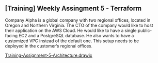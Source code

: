 ## [Training] Weekly Assingment 5 - Terraform
Company Alpha is a global company with two regional offices, located in Oregon and Northern Virginia. The CTO of the company would like to host their application on the AWS Cloud. 
He would like to have a single public-facing EC2 and a PostgreSQL database. He also wants to have a customized VPC instead of the default one. 
This setup needs to be deployed in the customer’s regional offices.


[Training-Assignment-5-Architecture.drawio](https://github.com/user-attachments/files/21819388/Training-Assignment-5-Architecture.drawio)
<mxfile host="app.diagrams.net" agent="Mozilla/5.0 (Windows NT 10.0; Win64; x64) AppleWebKit/537.36 (KHTML, like Gecko) Chrome/139.0.0.0 Safari/537.36" version="28.0.7">
  <diagram name="Page-1" id="us-j5HEDvc6BtlQDiR_q">
    <mxGraphModel dx="1281" dy="2447" grid="1" gridSize="10" guides="1" tooltips="1" connect="1" arrows="1" fold="1" page="1" pageScale="1" pageWidth="1200" pageHeight="1920" math="0" shadow="0">
      <root>
        <mxCell id="0" />
        <mxCell id="1" parent="0" />
        <mxCell id="ON2FSCemYnbZDFyny8tu-1" value="AWS Cloud" style="points=[[0,0],[0.25,0],[0.5,0],[0.75,0],[1,0],[1,0.25],[1,0.5],[1,0.75],[1,1],[0.75,1],[0.5,1],[0.25,1],[0,1],[0,0.75],[0,0.5],[0,0.25]];outlineConnect=0;gradientColor=none;html=1;whiteSpace=wrap;fontSize=12;fontStyle=0;container=1;pointerEvents=0;collapsible=0;recursiveResize=0;shape=mxgraph.aws4.group;grIcon=mxgraph.aws4.group_aws_cloud_alt;strokeColor=#232F3E;fillColor=none;verticalAlign=top;align=left;spacingLeft=30;fontColor=#232F3E;dashed=0;" vertex="1" parent="1">
          <mxGeometry x="20" y="-320" width="1190" height="680" as="geometry" />
        </mxCell>
        <mxCell id="ON2FSCemYnbZDFyny8tu-22" value="Region - N. Virginia" style="points=[[0,0],[0.25,0],[0.5,0],[0.75,0],[1,0],[1,0.25],[1,0.5],[1,0.75],[1,1],[0.75,1],[0.5,1],[0.25,1],[0,1],[0,0.75],[0,0.5],[0,0.25]];outlineConnect=0;gradientColor=none;html=1;whiteSpace=wrap;fontSize=12;fontStyle=0;container=1;pointerEvents=0;collapsible=0;recursiveResize=0;shape=mxgraph.aws4.group;grIcon=mxgraph.aws4.group_region;strokeColor=#00A4A6;fillColor=none;verticalAlign=top;align=left;spacingLeft=30;fontColor=#147EBA;dashed=1;" vertex="1" parent="ON2FSCemYnbZDFyny8tu-1">
          <mxGeometry x="630" y="30" width="535" height="620" as="geometry" />
        </mxCell>
        <mxCell id="ON2FSCemYnbZDFyny8tu-24" value="Private subnet" style="points=[[0,0],[0.25,0],[0.5,0],[0.75,0],[1,0],[1,0.25],[1,0.5],[1,0.75],[1,1],[0.75,1],[0.5,1],[0.25,1],[0,1],[0,0.75],[0,0.5],[0,0.25]];outlineConnect=0;gradientColor=none;html=1;whiteSpace=wrap;fontSize=12;fontStyle=0;container=1;pointerEvents=0;collapsible=0;recursiveResize=0;shape=mxgraph.aws4.group;grIcon=mxgraph.aws4.group_security_group;grStroke=0;strokeColor=#00A4A6;fillColor=#E6F6F7;verticalAlign=top;align=left;spacingLeft=30;fontColor=#147EBA;dashed=0;" vertex="1" parent="ON2FSCemYnbZDFyny8tu-22">
          <mxGeometry x="35" y="360" width="190" height="150" as="geometry" />
        </mxCell>
        <mxCell id="ON2FSCemYnbZDFyny8tu-25" value="PostgreSQL RDS" style="sketch=0;points=[[0,0,0],[0.25,0,0],[0.5,0,0],[0.75,0,0],[1,0,0],[0,1,0],[0.25,1,0],[0.5,1,0],[0.75,1,0],[1,1,0],[0,0.25,0],[0,0.5,0],[0,0.75,0],[1,0.25,0],[1,0.5,0],[1,0.75,0]];outlineConnect=0;fontColor=#232F3E;fillColor=#C925D1;strokeColor=#ffffff;dashed=0;verticalLabelPosition=bottom;verticalAlign=top;align=center;html=1;fontSize=12;fontStyle=0;aspect=fixed;shape=mxgraph.aws4.resourceIcon;resIcon=mxgraph.aws4.rds;" vertex="1" parent="ON2FSCemYnbZDFyny8tu-24">
          <mxGeometry x="70" y="50" width="50" height="50" as="geometry" />
        </mxCell>
        <mxCell id="ON2FSCemYnbZDFyny8tu-26" value="Public subnet" style="points=[[0,0],[0.25,0],[0.5,0],[0.75,0],[1,0],[1,0.25],[1,0.5],[1,0.75],[1,1],[0.75,1],[0.5,1],[0.25,1],[0,1],[0,0.75],[0,0.5],[0,0.25]];outlineConnect=0;gradientColor=none;html=1;whiteSpace=wrap;fontSize=12;fontStyle=0;container=1;pointerEvents=0;collapsible=0;recursiveResize=0;shape=mxgraph.aws4.group;grIcon=mxgraph.aws4.group_security_group;grStroke=0;strokeColor=#7AA116;fillColor=#F2F6E8;verticalAlign=top;align=left;spacingLeft=30;fontColor=#248814;dashed=0;" vertex="1" parent="ON2FSCemYnbZDFyny8tu-22">
          <mxGeometry x="35" y="115" width="190" height="150" as="geometry" />
        </mxCell>
        <mxCell id="ON2FSCemYnbZDFyny8tu-27" value="Alpha App" style="sketch=0;points=[[0,0,0],[0.25,0,0],[0.5,0,0],[0.75,0,0],[1,0,0],[0,1,0],[0.25,1,0],[0.5,1,0],[0.75,1,0],[1,1,0],[0,0.25,0],[0,0.5,0],[0,0.75,0],[1,0.25,0],[1,0.5,0],[1,0.75,0]];outlineConnect=0;fontColor=#232F3E;fillColor=#ED7100;strokeColor=#ffffff;dashed=0;verticalLabelPosition=bottom;verticalAlign=top;align=center;html=1;fontSize=12;fontStyle=0;aspect=fixed;shape=mxgraph.aws4.resourceIcon;resIcon=mxgraph.aws4.ec2;" vertex="1" parent="ON2FSCemYnbZDFyny8tu-26">
          <mxGeometry x="70" y="50" width="50" height="50" as="geometry" />
        </mxCell>
        <mxCell id="ON2FSCemYnbZDFyny8tu-31" value="&lt;font style=&quot;color: rgb(0, 0, 0);&quot;&gt;VPC- N. Virginia&lt;/font&gt;" style="points=[[0,0],[0.25,0],[0.5,0],[0.75,0],[1,0],[1,0.25],[1,0.5],[1,0.75],[1,1],[0.75,1],[0.5,1],[0.25,1],[0,1],[0,0.75],[0,0.5],[0,0.25]];outlineConnect=0;gradientColor=none;html=1;whiteSpace=wrap;fontSize=12;fontStyle=0;container=1;pointerEvents=0;collapsible=0;recursiveResize=0;shape=mxgraph.aws4.group;grIcon=mxgraph.aws4.group_vpc2;strokeColor=#8C4FFF;fillColor=none;verticalAlign=top;align=left;spacingLeft=30;fontColor=#AAB7B8;dashed=0;" vertex="1" parent="ON2FSCemYnbZDFyny8tu-22">
          <mxGeometry x="-12.5" y="35" width="560" height="540" as="geometry" />
        </mxCell>
        <mxCell id="ON2FSCemYnbZDFyny8tu-28" value="Availability Zone B" style="fillColor=none;strokeColor=#147EBA;dashed=1;verticalAlign=top;fontStyle=0;fontColor=#147EBA;whiteSpace=wrap;html=1;" vertex="1" parent="ON2FSCemYnbZDFyny8tu-31">
          <mxGeometry x="307.5" y="32.5" width="220" height="475" as="geometry" />
        </mxCell>
        <mxCell id="ON2FSCemYnbZDFyny8tu-29" value="Public subnet" style="points=[[0,0],[0.25,0],[0.5,0],[0.75,0],[1,0],[1,0.25],[1,0.5],[1,0.75],[1,1],[0.75,1],[0.5,1],[0.25,1],[0,1],[0,0.75],[0,0.5],[0,0.25]];outlineConnect=0;gradientColor=none;html=1;whiteSpace=wrap;fontSize=12;fontStyle=0;container=1;pointerEvents=0;collapsible=0;recursiveResize=0;shape=mxgraph.aws4.group;grIcon=mxgraph.aws4.group_security_group;grStroke=0;strokeColor=#7AA116;fillColor=#F2F6E8;verticalAlign=top;align=left;spacingLeft=30;fontColor=#248814;dashed=0;" vertex="1" parent="ON2FSCemYnbZDFyny8tu-31">
          <mxGeometry x="322.5" y="75" width="190" height="150" as="geometry" />
        </mxCell>
        <mxCell id="ON2FSCemYnbZDFyny8tu-30" value="Private subnet" style="points=[[0,0],[0.25,0],[0.5,0],[0.75,0],[1,0],[1,0.25],[1,0.5],[1,0.75],[1,1],[0.75,1],[0.5,1],[0.25,1],[0,1],[0,0.75],[0,0.5],[0,0.25]];outlineConnect=0;gradientColor=none;html=1;whiteSpace=wrap;fontSize=12;fontStyle=0;container=1;pointerEvents=0;collapsible=0;recursiveResize=0;shape=mxgraph.aws4.group;grIcon=mxgraph.aws4.group_security_group;grStroke=0;strokeColor=#00A4A6;fillColor=#E6F6F7;verticalAlign=top;align=left;spacingLeft=30;fontColor=#147EBA;dashed=0;" vertex="1" parent="ON2FSCemYnbZDFyny8tu-31">
          <mxGeometry x="322.5" y="320" width="190" height="150" as="geometry" />
        </mxCell>
        <mxCell id="ON2FSCemYnbZDFyny8tu-43" value="Security group - db" style="fillColor=none;strokeColor=#DD3522;verticalAlign=top;fontStyle=0;fontColor=#DD3522;whiteSpace=wrap;html=1;" vertex="1" parent="ON2FSCemYnbZDFyny8tu-31">
          <mxGeometry x="85" y="345" width="115" height="105" as="geometry" />
        </mxCell>
        <mxCell id="ON2FSCemYnbZDFyny8tu-46" style="edgeStyle=orthogonalEdgeStyle;rounded=0;orthogonalLoop=1;jettySize=auto;html=1;" edge="1" parent="ON2FSCemYnbZDFyny8tu-31" source="ON2FSCemYnbZDFyny8tu-45" target="ON2FSCemYnbZDFyny8tu-43">
          <mxGeometry relative="1" as="geometry" />
        </mxCell>
        <mxCell id="ON2FSCemYnbZDFyny8tu-45" value="Security group - app" style="fillColor=none;strokeColor=#DD3522;verticalAlign=top;fontStyle=0;fontColor=#DD3522;whiteSpace=wrap;html=1;" vertex="1" parent="ON2FSCemYnbZDFyny8tu-31">
          <mxGeometry x="85" y="105" width="115" height="105" as="geometry" />
        </mxCell>
        <mxCell id="ON2FSCemYnbZDFyny8tu-23" value="Availability Zone A" style="fillColor=none;strokeColor=#147EBA;dashed=1;verticalAlign=top;fontStyle=0;fontColor=#147EBA;whiteSpace=wrap;html=1;" vertex="1" parent="ON2FSCemYnbZDFyny8tu-31">
          <mxGeometry x="32.5" y="35" width="220" height="475" as="geometry" />
        </mxCell>
        <mxCell id="ON2FSCemYnbZDFyny8tu-47" style="edgeStyle=orthogonalEdgeStyle;rounded=0;orthogonalLoop=1;jettySize=auto;html=1;entryX=1;entryY=0.5;entryDx=0;entryDy=0;" edge="1" parent="ON2FSCemYnbZDFyny8tu-22" source="ON2FSCemYnbZDFyny8tu-33" target="ON2FSCemYnbZDFyny8tu-45">
          <mxGeometry relative="1" as="geometry" />
        </mxCell>
        <mxCell id="ON2FSCemYnbZDFyny8tu-33" value="IGW" style="sketch=0;outlineConnect=0;fontColor=#232F3E;gradientColor=none;fillColor=#8C4FFF;strokeColor=none;dashed=0;verticalLabelPosition=bottom;verticalAlign=top;align=center;html=1;fontSize=12;fontStyle=0;aspect=fixed;pointerEvents=1;shape=mxgraph.aws4.internet_gateway;" vertex="1" parent="ON2FSCemYnbZDFyny8tu-22">
          <mxGeometry x="242.5" y="15" width="50" height="50" as="geometry" />
        </mxCell>
        <mxCell id="ON2FSCemYnbZDFyny8tu-5" value="&lt;font style=&quot;color: rgb(0, 0, 0);&quot;&gt;VPC- Oregon&lt;/font&gt;" style="points=[[0,0],[0.25,0],[0.5,0],[0.75,0],[1,0],[1,0.25],[1,0.5],[1,0.75],[1,1],[0.75,1],[0.5,1],[0.25,1],[0,1],[0,0.75],[0,0.5],[0,0.25]];outlineConnect=0;gradientColor=none;html=1;whiteSpace=wrap;fontSize=12;fontStyle=0;container=1;pointerEvents=0;collapsible=0;recursiveResize=0;shape=mxgraph.aws4.group;grIcon=mxgraph.aws4.group_vpc2;strokeColor=#8C4FFF;fillColor=none;verticalAlign=top;align=left;spacingLeft=30;fontColor=#AAB7B8;dashed=0;" vertex="1" parent="ON2FSCemYnbZDFyny8tu-1">
          <mxGeometry x="20" y="70" width="560" height="540" as="geometry" />
        </mxCell>
        <mxCell id="ON2FSCemYnbZDFyny8tu-2" value="Region - Oregon" style="points=[[0,0],[0.25,0],[0.5,0],[0.75,0],[1,0],[1,0.25],[1,0.5],[1,0.75],[1,1],[0.75,1],[0.5,1],[0.25,1],[0,1],[0,0.75],[0,0.5],[0,0.25]];outlineConnect=0;gradientColor=none;html=1;whiteSpace=wrap;fontSize=12;fontStyle=0;container=1;pointerEvents=0;collapsible=0;recursiveResize=0;shape=mxgraph.aws4.group;grIcon=mxgraph.aws4.group_region;strokeColor=#00A4A6;fillColor=none;verticalAlign=top;align=left;spacingLeft=30;fontColor=#147EBA;dashed=1;" vertex="1" parent="ON2FSCemYnbZDFyny8tu-1">
          <mxGeometry x="50" y="35" width="565" height="640" as="geometry" />
        </mxCell>
        <mxCell id="ON2FSCemYnbZDFyny8tu-3" value="Availability Zone A" style="fillColor=none;strokeColor=#147EBA;dashed=1;verticalAlign=top;fontStyle=0;fontColor=#147EBA;whiteSpace=wrap;html=1;" vertex="1" parent="ON2FSCemYnbZDFyny8tu-2">
          <mxGeometry x="20" y="65" width="220" height="475" as="geometry" />
        </mxCell>
        <mxCell id="ON2FSCemYnbZDFyny8tu-7" value="Private subnet" style="points=[[0,0],[0.25,0],[0.5,0],[0.75,0],[1,0],[1,0.25],[1,0.5],[1,0.75],[1,1],[0.75,1],[0.5,1],[0.25,1],[0,1],[0,0.75],[0,0.5],[0,0.25]];outlineConnect=0;gradientColor=none;html=1;whiteSpace=wrap;fontSize=12;fontStyle=0;container=1;pointerEvents=0;collapsible=0;recursiveResize=0;shape=mxgraph.aws4.group;grIcon=mxgraph.aws4.group_security_group;grStroke=0;strokeColor=#00A4A6;fillColor=#E6F6F7;verticalAlign=top;align=left;spacingLeft=30;fontColor=#147EBA;dashed=0;" vertex="1" parent="ON2FSCemYnbZDFyny8tu-2">
          <mxGeometry x="35" y="360" width="190" height="150" as="geometry" />
        </mxCell>
        <mxCell id="ON2FSCemYnbZDFyny8tu-10" value="PostgreSQL RDS" style="sketch=0;points=[[0,0,0],[0.25,0,0],[0.5,0,0],[0.75,0,0],[1,0,0],[0,1,0],[0.25,1,0],[0.5,1,0],[0.75,1,0],[1,1,0],[0,0.25,0],[0,0.5,0],[0,0.75,0],[1,0.25,0],[1,0.5,0],[1,0.75,0]];outlineConnect=0;fontColor=#232F3E;fillColor=#C925D1;strokeColor=#ffffff;dashed=0;verticalLabelPosition=bottom;verticalAlign=top;align=center;html=1;fontSize=12;fontStyle=0;aspect=fixed;shape=mxgraph.aws4.resourceIcon;resIcon=mxgraph.aws4.rds;" vertex="1" parent="ON2FSCemYnbZDFyny8tu-7">
          <mxGeometry x="70" y="50" width="50" height="50" as="geometry" />
        </mxCell>
        <mxCell id="ON2FSCemYnbZDFyny8tu-42" value="Security group - db" style="fillColor=none;strokeColor=#DD3522;verticalAlign=top;fontStyle=0;fontColor=#DD3522;whiteSpace=wrap;html=1;" vertex="1" parent="ON2FSCemYnbZDFyny8tu-7">
          <mxGeometry x="37.5" y="22.5" width="115" height="105" as="geometry" />
        </mxCell>
        <mxCell id="ON2FSCemYnbZDFyny8tu-8" value="Public subnet" style="points=[[0,0],[0.25,0],[0.5,0],[0.75,0],[1,0],[1,0.25],[1,0.5],[1,0.75],[1,1],[0.75,1],[0.5,1],[0.25,1],[0,1],[0,0.75],[0,0.5],[0,0.25]];outlineConnect=0;gradientColor=none;html=1;whiteSpace=wrap;fontSize=12;fontStyle=0;container=1;pointerEvents=0;collapsible=0;recursiveResize=0;shape=mxgraph.aws4.group;grIcon=mxgraph.aws4.group_security_group;grStroke=0;strokeColor=#7AA116;fillColor=#F2F6E8;verticalAlign=top;align=left;spacingLeft=30;fontColor=#248814;dashed=0;" vertex="1" parent="ON2FSCemYnbZDFyny8tu-2">
          <mxGeometry x="35" y="115" width="190" height="150" as="geometry" />
        </mxCell>
        <mxCell id="ON2FSCemYnbZDFyny8tu-9" value="Alpha App" style="sketch=0;points=[[0,0,0],[0.25,0,0],[0.5,0,0],[0.75,0,0],[1,0,0],[0,1,0],[0.25,1,0],[0.5,1,0],[0.75,1,0],[1,1,0],[0,0.25,0],[0,0.5,0],[0,0.75,0],[1,0.25,0],[1,0.5,0],[1,0.75,0]];outlineConnect=0;fontColor=#232F3E;fillColor=#ED7100;strokeColor=#ffffff;dashed=0;verticalLabelPosition=bottom;verticalAlign=top;align=center;html=1;fontSize=12;fontStyle=0;aspect=fixed;shape=mxgraph.aws4.resourceIcon;resIcon=mxgraph.aws4.ec2;" vertex="1" parent="ON2FSCemYnbZDFyny8tu-8">
          <mxGeometry x="70" y="50" width="50" height="50" as="geometry" />
        </mxCell>
        <mxCell id="ON2FSCemYnbZDFyny8tu-41" value="Security group - app" style="fillColor=none;strokeColor=#DD3522;verticalAlign=top;fontStyle=0;fontColor=#DD3522;whiteSpace=wrap;html=1;" vertex="1" parent="ON2FSCemYnbZDFyny8tu-8">
          <mxGeometry x="37.5" y="22.5" width="115" height="105" as="geometry" />
        </mxCell>
        <mxCell id="ON2FSCemYnbZDFyny8tu-11" value="Availability Zone B" style="fillColor=none;strokeColor=#147EBA;dashed=1;verticalAlign=top;fontStyle=0;fontColor=#147EBA;whiteSpace=wrap;html=1;" vertex="1" parent="ON2FSCemYnbZDFyny8tu-2">
          <mxGeometry x="270" y="65" width="220" height="475" as="geometry" />
        </mxCell>
        <mxCell id="ON2FSCemYnbZDFyny8tu-14" value="Private subnet" style="points=[[0,0],[0.25,0],[0.5,0],[0.75,0],[1,0],[1,0.25],[1,0.5],[1,0.75],[1,1],[0.75,1],[0.5,1],[0.25,1],[0,1],[0,0.75],[0,0.5],[0,0.25]];outlineConnect=0;gradientColor=none;html=1;whiteSpace=wrap;fontSize=12;fontStyle=0;container=1;pointerEvents=0;collapsible=0;recursiveResize=0;shape=mxgraph.aws4.group;grIcon=mxgraph.aws4.group_security_group;grStroke=0;strokeColor=#00A4A6;fillColor=#E6F6F7;verticalAlign=top;align=left;spacingLeft=30;fontColor=#147EBA;dashed=0;" vertex="1" parent="ON2FSCemYnbZDFyny8tu-2">
          <mxGeometry x="285" y="360" width="190" height="150" as="geometry" />
        </mxCell>
        <mxCell id="ON2FSCemYnbZDFyny8tu-49" style="edgeStyle=orthogonalEdgeStyle;rounded=0;orthogonalLoop=1;jettySize=auto;html=1;entryX=1;entryY=0.5;entryDx=0;entryDy=0;" edge="1" parent="ON2FSCemYnbZDFyny8tu-2" source="ON2FSCemYnbZDFyny8tu-16" target="ON2FSCemYnbZDFyny8tu-41">
          <mxGeometry relative="1" as="geometry" />
        </mxCell>
        <mxCell id="ON2FSCemYnbZDFyny8tu-16" value="IGW" style="sketch=0;outlineConnect=0;fontColor=#232F3E;gradientColor=none;fillColor=#8C4FFF;strokeColor=none;dashed=0;verticalLabelPosition=bottom;verticalAlign=top;align=center;html=1;fontSize=12;fontStyle=0;aspect=fixed;pointerEvents=1;shape=mxgraph.aws4.internet_gateway;" vertex="1" parent="ON2FSCemYnbZDFyny8tu-2">
          <mxGeometry x="230" y="5" width="50" height="50" as="geometry" />
        </mxCell>
        <mxCell id="ON2FSCemYnbZDFyny8tu-39" value="Public subnet" style="points=[[0,0],[0.25,0],[0.5,0],[0.75,0],[1,0],[1,0.25],[1,0.5],[1,0.75],[1,1],[0.75,1],[0.5,1],[0.25,1],[0,1],[0,0.75],[0,0.5],[0,0.25]];outlineConnect=0;gradientColor=none;html=1;whiteSpace=wrap;fontSize=12;fontStyle=0;container=1;pointerEvents=0;collapsible=0;recursiveResize=0;shape=mxgraph.aws4.group;grIcon=mxgraph.aws4.group_security_group;grStroke=0;strokeColor=#7AA116;fillColor=#F2F6E8;verticalAlign=top;align=left;spacingLeft=30;fontColor=#248814;dashed=0;" vertex="1" parent="ON2FSCemYnbZDFyny8tu-2">
          <mxGeometry x="285" y="115" width="190" height="150" as="geometry" />
        </mxCell>
        <mxCell id="ON2FSCemYnbZDFyny8tu-44" style="edgeStyle=orthogonalEdgeStyle;rounded=0;orthogonalLoop=1;jettySize=auto;html=1;exitX=0.5;exitY=1;exitDx=0;exitDy=0;entryX=0.5;entryY=0;entryDx=0;entryDy=0;" edge="1" parent="ON2FSCemYnbZDFyny8tu-2" source="ON2FSCemYnbZDFyny8tu-41" target="ON2FSCemYnbZDFyny8tu-42">
          <mxGeometry relative="1" as="geometry" />
        </mxCell>
        <mxCell id="ON2FSCemYnbZDFyny8tu-19" style="edgeStyle=orthogonalEdgeStyle;rounded=0;orthogonalLoop=1;jettySize=auto;html=1;" edge="1" parent="1" source="ON2FSCemYnbZDFyny8tu-18" target="ON2FSCemYnbZDFyny8tu-16">
          <mxGeometry relative="1" as="geometry" />
        </mxCell>
        <mxCell id="ON2FSCemYnbZDFyny8tu-18" value="" style="sketch=0;outlineConnect=0;fontColor=#232F3E;gradientColor=none;fillColor=#232F3D;strokeColor=none;dashed=0;verticalLabelPosition=bottom;verticalAlign=top;align=center;html=1;fontSize=12;fontStyle=0;aspect=fixed;pointerEvents=1;shape=mxgraph.aws4.user;" vertex="1" parent="1">
          <mxGeometry x="300" y="-450" width="50" height="50" as="geometry" />
        </mxCell>
        <mxCell id="ON2FSCemYnbZDFyny8tu-34" style="edgeStyle=orthogonalEdgeStyle;rounded=0;orthogonalLoop=1;jettySize=auto;html=1;" edge="1" parent="1" source="ON2FSCemYnbZDFyny8tu-32" target="ON2FSCemYnbZDFyny8tu-33">
          <mxGeometry relative="1" as="geometry" />
        </mxCell>
        <mxCell id="ON2FSCemYnbZDFyny8tu-32" value="" style="sketch=0;outlineConnect=0;fontColor=#232F3E;gradientColor=none;fillColor=#232F3D;strokeColor=none;dashed=0;verticalLabelPosition=bottom;verticalAlign=top;align=center;html=1;fontSize=12;fontStyle=0;aspect=fixed;pointerEvents=1;shape=mxgraph.aws4.user;" vertex="1" parent="1">
          <mxGeometry x="892.5" y="-450" width="50" height="50" as="geometry" />
        </mxCell>
      </root>
    </mxGraphModel>
  </diagram>
</mxfile>
